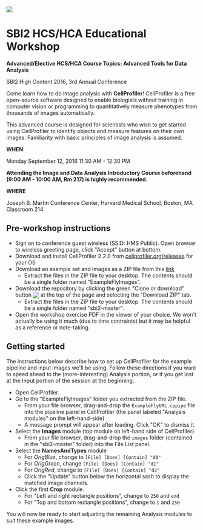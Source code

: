 <img src="http://i.imgur.com/WMFG0fo.png">

# SBI2 HCS/HCA Educational Workshop

**Advanced/Elective HCS/HCA Course Topics: Advanced Tools for Data Analysis**

SBI2 High Content 2016, 3rd Annual Conference

Come learn how to do image analysis with **CellProfiler**! CellProfiler is a free open-source software designed to enable biologists without training in computer vision or programming to quantitatively measure phenotypes from thousands of images automatically. 

This advanced course is designed for scientists who wish to get started using CellProfiler to identify objects and measure features on their own images. Familiarity with basic principles of image analysis is assumed. 

**WHEN**

Monday September 12, 2016
11:30 AM - 12:30 PM

**Attending the Image and Data Analysis Introductory Course beforehand (9:00 AM - 10:00 AM, Rm 217) is highly recommended.**

**WHERE**

Joseph B. Martin Conference Center, Harvard Medical School, Boston, MA
Classroom 214

## Pre-workshop instructions

- Sign on to conference guest wireless (SSID: HMS Public). Open browser to wireless greeting page, click "Accept" button at bottom.
- Download and install CellProfiler 2.2.0 from [cellprofiler.org/releases](http://cellprofiler.org/releases/) for your OS
- Download an example set and images as a ZIP file from this [link](http://d1zymp9ayga15t.cloudfront.net/content/Examplezips/ExampleFlyImages.zip)
  - Extract the files in the ZIP file to your desktop. The contents should be a single folder named "ExampleFlyImages".
- Download the repository by clicking the green "Clone or download" button <img align="center" src="https://camo.githubusercontent.com/c6440fe65a8d85b873da9340ffbdbc3a830cee6f/687474703a2f2f7075752e73682f706a73716e2f333166653236616639342e706e67"> at the top of the page and selecting the "Download ZIP" tab.
  - Extract the files in the ZIP file to your desktop. The contents should be a single folder named "sbi2-master".
- Open the workshop exercise PDF in the viewer of your choice. We won't actually be using it much (due to time contraints) but it may be helpful as a reference or note-taking.

## Getting started

The instructions below describe how to set up CellProfiler for the example pipeline and input images we'll be using. Follow these directions if you want to speed ahead to the (more-interesting) Analysis portion, or if you get lost at the Input portion of the session at the beginning.
- Open CellProfiler. 
- Go to the "ExampleFlyImages" folder you extracted from the ZIP file.
  - From your file browser, drag-and-drop the `ExampleFlyURL.cppipe` file into the pipeline panel in CellProfiler (the panel labeled "Analysis modules" on the left-hand-side)
  - A message prompt will appear after loading. Click "OK" to dismiss it.
- Select the **Images** module (top module on left-hand side of CellProfiler)
  - From your file browser, drag-and-drop the `images` folder (contained in the "sbi2-master" folder) into the File List panel.
- Select the **NamesAndTypes** module
  - For *OrigBlue*, change to `[File] [Does] [Contain] "d0"`
  - For *OrigGreen*, change  `[File] [Does] [Contain] "d1"`
  - For *OrigRed*, change to  `[File] [Does] [Contain] "d2"`
  - Click the "Update" button below the horizontal sash to display the matched image channels.
- Click the first **Crop** module.
  - For "Left and right rectangle positions", change to `250` and `end`
  - For "Top and bottom rectangle positions", change to `1` and `250`

You will now be ready to start adjusting the remaining Analysis modules to suit these example images.
